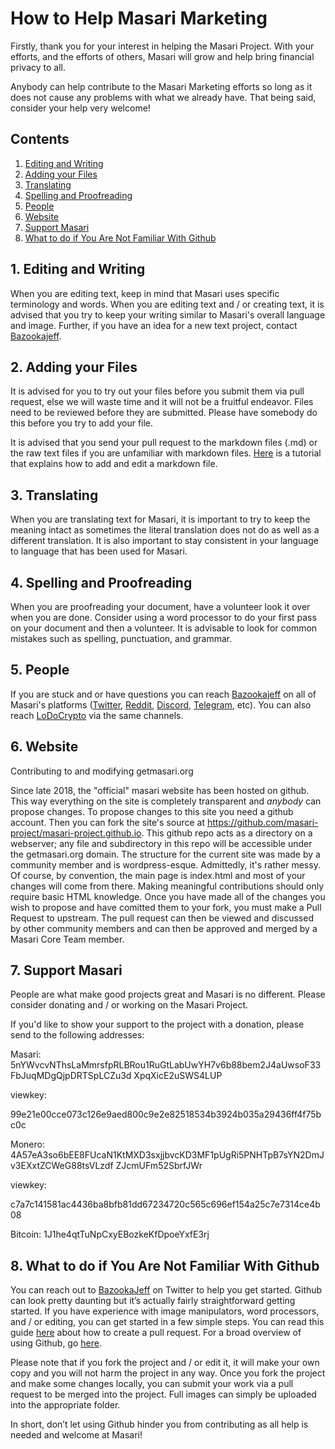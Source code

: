 # How to Help Masari Marketing

Firstly, thank you for your interest in helping the Masari Project. With your efforts, and the efforts of others, Masari will grow and help bring financial privacy to all. 

Anybody can help contribute to the Masari Marketing efforts so long as it does not cause any problems with what we already have. That being said, consider your help very welcome! 

## Contents

1. [Editing and Writing](#1-editing-and-writing) 
2. [Adding your Files](#2-adding-your-files)
3. [Translating](#3-translating)
4. [Spelling and Proofreading](#4-spelling-and-proofreading)
5. [People](#5-people)
6. [Website](#6-website)
7. [Support Masari](#6-support-masari)
8. [What to do if You Are Not Familiar With Github](#7-What-to-do-if-You-Are-Not-Familiar-With-Github)

## 1. Editing and Writing

When you are editing text, keep in mind that Masari uses specific terminology and words. When you are editing text and / or creating text, it is advised that you try to keep your writing similar to Masari's overall language and image. 
Further, if you have an idea for a new text project, contact [Bazookajeff](https://twitter.com/bazookajeff).

## 2. Adding your Files

It is advised for you to try out your files before you submit them via pull request, else we will waste time and it will not be a fruitful endeavor. Files need to be reviewed before they are submitted. Please have somebody do this 
before you try to add your file. 

It is advised that you send your pull request to the markdown files (.md) or the raw text files if you are unfamiliar with markdown files. [Here](https://guides.github.com/features/mastering-markdown/) is a tutorial that explains how to add and edit a markdown file. 

## 3. Translating

When you are translating text for Masari, it is important to try to keep the meaning intact as sometimes the literal translation does not do as well as a different translation. It is also important to stay consistent in your language
to language that has been used for Masari. 

## 4. Spelling and Proofreading

When you are proofreading your document, have a volunteer look it over when you are done. Consider using a word processor to do your first pass on your document and then a volunteer. It is advisable to look for common mistakes such as spelling, punctuation, and grammar. 

## 5. People

If you are stuck and or have questions you can reach [Bazookajeff](https://twitter.com/bazookajeff) on all of Masari's platforms ([Twitter](https://twitter.com/masaricurrency), [Reddit](https://www.reddit.com/r/masari), [Discord](https://discord.gg/sMCwMqs), [Telegram](https://t.me/masaricurrency), etc). You can also reach [LoDoCrypto](https://www.reddit.com/user/LoDoCrypto) via the same channels. 

## 6. Website

Contributing to and modifying getmasari.org

Since late 2018, the "official" masari website has been hosted on github. This way everything on the site is completely transparent and *anybody* can propose changes. To propose changes to this site you need a github account. Then you can fork the site's source at https://github.com/masari-project/masari-project.github.io. This github repo acts as a directory on a webserver; any file and subdirectory in this repo will be accessible under the getmasari.org domain. The structure for the current site was made by a community member and is wordpress-esque. Admittedly, it's rather messy. Of course, by convention, the main page is index.html and most of your changes will come from there. Making meaningful contributions should only require basic HTML knowledge. Once you have made all of the changes you wish to propose and have comitted them to your fork, you must make a Pull Request to upstream. The pull request can then be viewed and discussed by other community members and can then be approved and merged by a Masari Core Team member.

## 7. Support Masari

People are what make good projects great and Masari is no different. Please consider donating and / or working on the Masari Project.

If you'd like to show your support to the project with a donation, please send to the following addresses:

Masari: 5nYWvcvNThsLaMmrsfpRLBRou1RuGtLabUwYH7v6b88bem2J4aUwsoF33FbJuqMDgQjpDRTSpLCZu3d XpqXicE2uSWS4LUP

viewkey:

99e21e00cce073c126e9aed800c9e2e82518534b3924b035a29436ff4f75bc0c

Monero: 4A57eA3so6bEE8FUcaN1KtMXD3sxjjbvcKD3MF1pUgRi5PNHTpB7sYN2DmJv3EXxtZCWeG88tsVLzdf ZJcmUFm52SbrfJWr

viewkey:

c7a7c141581ac4436ba8bfb81dd67234720c565c696ef154a25c7e7314ce4b08

Bitcoin: 1J1he4qtTuNpCxyEBozkeKfDpoeYxfE3rj

## 8. What to do if You Are Not Familiar With Github

You can reach out to [BazookaJeff]( https://twitter.com/bazookajeff) on Twitter to help you get started. Github can look pretty daunting but it’s actually fairly straightforward getting started. If you have experience with image manipulators, word processors, and / or editing, you can get started in a few simple steps. You can read this guide [here]( https://help.github.com/en/articles/creating-a-pull-request) about how to create a pull request. For a broad overview of using Github, go [here](https://guides.github.com/activities/hello-world/). 

Please note that if you fork the project and / or edit it, it will make your own copy and you will not harm the project in any way. Once you fork the project and make some changes locally, you can submit your work via a pull request to be merged into the project. Full images can simply be uploaded into the appropriate folder. 

In short, don’t let using Github hinder you from contributing as all help is needed and welcome at Masari!


